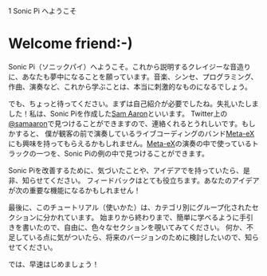 1 Sonic Pi へようこそ

# Welcome friend:-)

Sonic Pi（ソニックパイ）へようこそ。これから説明するクレイジーな音造りに、あなたも夢中になることを願っています。音楽、シンセ、プログラミング、作曲、演奏など、これから学ぶことは、本当に刺激的なものになるでしょう。

でも、ちょっと待ってください。まずは自己紹介が必要でしたね。失礼いたしました！私は、Sonic Piを作成した[Sam Aaron](http://twitter.com/samaaron)といいます。
Twitter上の[@samaaron](http://twitter.com/samaaron)で見つけることができますので、連絡くれるとうれしいです。もしかすると、
僕が観客の前で演奏しているライブコーディングのバンド[Meta-eX](http://meta-ex.com)にも興味を持ってもらえるかもしれません。[Meta-eX](http://meta-ex.com)の演奏の中で使っているトラックの一つを、Sonic Piの例の中で見つけることができます。

Sonic Piを改善するために、気づいたことや、アイデアでを持っていたら、是非、知らせてください。
フィードバックはとても役立ちます。あなたのアイデアが次の重要な機能になるかもしれません！

最後に、このチュートリアル（使いかた）は、カテゴリ別にグループ化されたセクションに分かれています。
始まりから終わりまで、簡単に学べるように手引きを書いたので、自由に、色々なセクションを覗いてみてください。
何か、不足している点に気がついたら、将来のバージョンのために検討したいので、知らせてください。

では、早速はじめましょう！
